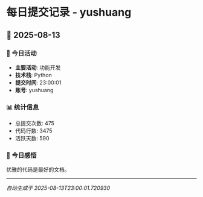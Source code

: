 # 每日提交记录 - yushuang

## 📅 2025-08-13

### 🎯 今日活动
- **主要活动**: 功能开发
- **技术栈**: Python
- **提交时间**: 23:00:01
- **账号**: yushuang

### 📊 统计信息
- 总提交次数: 475
- 代码行数: 3475
- 活跃天数: 590

### 💭 今日感悟
优雅的代码是最好的文档。

---
*自动生成于 2025-08-13T23:00:01.720930*
